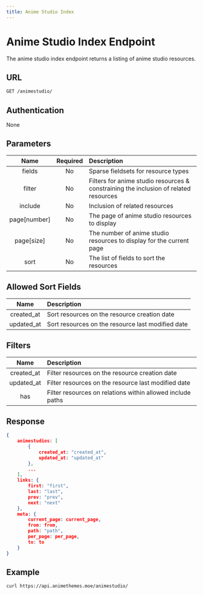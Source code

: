 ```yaml
---
title: Anime Studio Index
---
```


# Anime Studio Index Endpoint

The anime studio index endpoint returns a listing of anime studio resources.

## URL

```sh
GET /animestudio/
```

## Authentication

None

## Parameters

| Name         | Required | Description                                                                          |
| :----------: | :------: | :----------------------------------------------------------------------------------- |
| fields       | No       | Sparse fieldsets for resource types                                                  |
| filter       | No       | Filters for anime studio resources & constraining the inclusion of related resources |
| include      | No       | Inclusion of related resources                                                       |
| page[number] | No       | The page of anime studio resources to display                                        |
| page[size]   | No       | The number of anime studio resources to display for the current page                 |
| sort         | No       | The list of fields to sort the resources                                             |

## Allowed Sort Fields

|    Name    | Description                                       |
| :--------: | :------------------------------------------------ |
| created_at | Sort resources on the resource creation date      |
| updated_at | Sort resources on the resource last modified date |

## Filters

|    Name    | Description                                                |
| :--------: | :--------------------------------------------------------- |
| created_at | Filter resources on the resource creation date             |
| updated_at | Filter resources on the resource last modified date        |
| has        | Filter resources on relations within allowed include paths |

## Response

```json
{
    animestudios: [
        {
            created_at: "created_at",
            updated_at: "updated_at"
        },
        ...
    ],
    links: {
        first: "first",
        last: "last",
        prev: "prev",
        next: "next"
    },
    meta: {
        current_page: current_page,
        from: from,
        path: "path",
        per_page: per_page,
        to: to
    }
}
```

## Example

```bash
curl https://api.animethemes.moe/animestudio/
```
